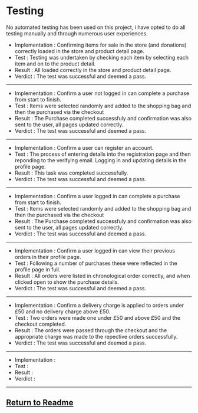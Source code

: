 # **Testing**

No automated testing has been used on this project, i have opted to do all testing manually and through numerous user experiences.

- Implementation : Confirming items for sale in the store (and donations) correctly loaded in the store and product detail page. 
- Test : Testing was undertaken by checking each item by selecting each item and on to the product detail.
- Result : All loaded correctly in the store and product detail page.
- Verdict : The test was successful and deemed a pass.

----------------------------------------------------------------------------------------------------------------------------------

- Implementation : Confirm a user not logged in can complete a purchase from start to finish.
- Test : Items were selected randomly and added to the shopping bag and then the purchased via the checkout
- Result : The Purchase completed successfuly and confirmation was also sent to the user, all pages updated correctly.
- Verdict : The test was successful and deemed a pass.

----------------------------------------------------------------------------------------------------------------------------------

- Implementation : Confirm a user can register an account.
- Test : The process of entering details into the registration page and then reponding to the verifying email. Logging in and updating details in the profile page.
- Result : This task was completed successfully.
- Verdict : The test was successful and deemed a pass.

----------------------------------------------------------------------------------------------------------------------------------

- Implementation : Confirm a user logged in can complete a purchase from start to finish.
- Test : Items were selected randomly and added to the shopping bag and then the purchased via the checkout
- Result : The Purchase completed successfuly and confirmation was also sent to the user, all pages updated correctly.
- Verdict : The test was successful and deemed a pass.

----------------------------------------------------------------------------------------------------------------------------------

- Implementation : Confirm a user logged in can view their previous orders in their profile page. 
- Test : Following a number of purchases these were reflected in the profile page in full.
- Result : All orders were listed in chronological order correctly, and when clicked open to show the purchase details.
- Verdict : The test was successful and deemed a pass.

----------------------------------------------------------------------------------------------------------------------------------

- Implementation : Confirm a delivery charge is applied to orders under £50 and no delivery charge above £50.
- Test : Two orders were made one under £50 and above £50 and the checkout completed.
- Result : The orders were passed through the checkout and the appropriate charge was made to the repective orders successfully.
- Verdict : The test was successful and deemed a pass.

----------------------------------------------------------------------------------------------------------------------------------

- Implementation : 
- Test :
- Result :
- Verdict :

----------------------------------------------------------------------------------------------------------------------------------





## [Return to Readme](https://github.com/Davej66/moving-forward/blob/main/README.md)
